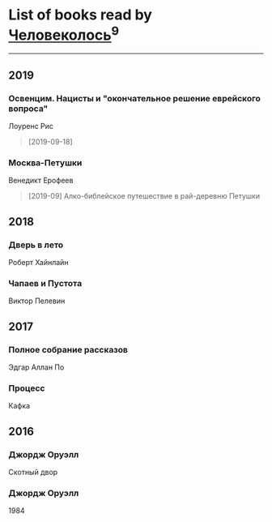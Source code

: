 # List of books read by [Человеколось](https://t.me/nerkin)<sup>9</sup>
---

## 2019

### Освенцим. Нацисты и "окончательное решение еврейского вопроса"
Лоуренс Рис
> [2019-09-18] 


### Москва-Петушки
Венедикт Ерофеев
> [2019-09] Алко-библейское путешествие в рай-деревню Петушки



## 2018

### Дверь в лето
Роберт Хайнлайн


### Чапаев и Пустота
Виктор Пелевин



## 2017

### Полное собрание рассказов
Эдгар Аллан По




### Процесс
Кафка



## 2016

### Джордж Оруэлл
Скотный двор


### Джордж Оруэлл
1984



